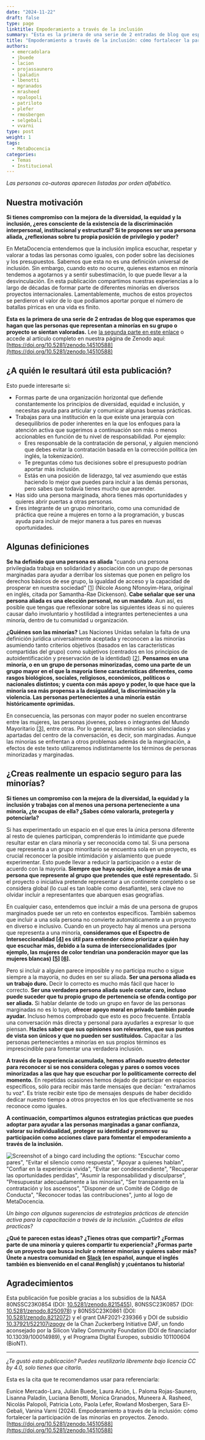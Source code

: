 ```yaml
---
date: "2024-11-22"
draft: false
type: page
linktitle: Empoderamiento a través de la inclusión
summary: "Esta es la primera de una serie de 2 entradas de blog que esperamos que hagan que las personas que representan a minorías en su grupo o proyecto se sientan valoradas."
title: "Empoderamiento a través de la inclusión: cómo fortalecer la participación de las minorías en proyectos. Parte 1 de 2"
authors:
  - emercadolara
  - jbuede
  - lacion
  - projassaunero
  - lpaladin
  - lbenotti
  - mgranados
  - mrasheed
  - npalopoli
  - patriloto
  - plefer
  - rmosbergen
  - selgebali
  - vvarni
type: post
weight: 1
tags: 
  - MetaDocencia 
categories:
  - Temas
  - Institucional
---
```


*Las personas co-autoras aparecen listadas por orden alfabético.*

## Nuestra motivación
**Si tienes compromiso con la mejora de la diversidad, la equidad y la inclusión, ¿eres consciente de la existencia de la discriminación interpersonal, institucional y estructural? Si te propones ser una persona aliada, ¿reflexionas sobre tu propia posición de privilegio y poder?** 

En MetaDocencia entendemos que la inclusión implica escuchar, respetar y valorar a todas las personas como iguales, con poder sobre las decisiones y los presupuestos. Sabemos que esta no es una definición universal de inclusión. Sin embargo, cuando esto no ocurre, quienes estamos en minoría tendemos a agotarnos y a sentir subestimación, lo que puede llevar a la desvinculación. En esta publicación compartimos nuestras experiencias a lo largo de décadas de formar parte de diferentes minorías en diversos proyectos internacionales. Lamentablemente, muchos de estos proyectos se perdieron el valor de lo que podíamos aportar porque el número de batallas pírricas en una vida es finito.

**Esta es la primera de una serie de 2 entradas de blog que esperamos que hagan que las personas que representan a minorías en su grupo o proyecto se sientan valoradas.** Lee [la segunda parte en este enlace](https://www.metadocencia.org/post/2024/20241218-empoderamiento-inclusion-2/) o accede al artículo completo en nuestra página de Zenodo aquí: 
[https://doi.org/10.5281/zenodo.14510588](https://doi.org/10.5281/zenodo.14510588)

##  ¿A quién le resultará útil esta publicación?
Esto puede interesarte si:
- Formas parte de una organización horizontal que defiende constantemente los principios de diversidad, equidad e inclusión, y necesitas ayuda para articular y comunicar algunas buenas prácticas.
- Trabajas para una institución en la que existe una jerarquía con desequilibrios de poder inherentes en la que los enfoques para la atención activa que sugerimos a continuación son más o menos accionables en función de tu nivel de responsabilidad. Por ejemplo:
  - Eres responsable de la contratación de personal, y alguien mencionó que debes evitar la contratación basada en la corrección política (en inglés, la tokenización).
  - Te preguntas cómo tus decisiones sobre el presupuesto podrían aportar más inclusión.
  - Estás en una posición de liderazgo, tal vez asumiendo que estás haciendo lo mejor que puedes para incluir a las demás personas, pero sabes que todavía tienes mucho que aprender.
- 	Has sido una persona marginada, ahora tienes más oportunidades y quieres abrir puertas a otras personas.
- 	Eres integrante de un grupo minoritario, como una comunidad de práctica que reúne a mujeres en torno a la programación, y buscas ayuda para incluir de mejor manera a tus pares en nuevas oportunidades.  

## Algunas definiciones

**Se ha definido que una persona es aliada** "cuando una persona privilegiada trabaja en solidaridad y asociación con un grupo de personas marginadas para ayudar a derribar los sistemas que ponen en peligro los derechos básicos de ese grupo, la igualdad de acceso y la capacidad de prosperar en nuestra sociedad" [[1](https://www.edi.nih.gov/the-EDI-pulse-blog/what-allyship)] (Nicole Asong Nfonoyim-Hara, original en inglés, citada por Samantha-Rae Dickenson). **Cabe señalar que ser una persona aliada es una elección personal, no un mandato**.  Aun así, es posible que tengas que reflexionar sobre las siguientes ideas si no quieres causar daño involuntario y hostilidad a integrantes pertenecientes a una minoría, dentro de tu comunidad u organización.

**¿Quiénes son las minorías?** Las Naciones Unidas señalan la falta de una definición jurídica universalmente aceptada y reconocen a las minorías asumiendo tanto criterios objetivos (basados en las características compartidas del grupo) como subjetivos (centrados en los principios de autoidentificación y preservación de la identidad) [[2](https://www.undp.org/publications/marginalised-minorities-development-programming-resource-guide-and-toolkit)]. **Pensamos en una minoría, o en un grupo de personas minorizadas, como una parte de un grupo mayor en el que la mayoría tiene características diferentes, como rasgos biológicos, sociales, religiosos, económicos, políticos o nacionales distintos; y cuenta con más apoyo y poder, lo que hace que la minoría sea más propensa a la desigualdad, la discriminación y la violencia. Las personas pertenecientes a una minoría están históricamente oprimidas.**

En consecuencia, las personas con mayor poder no suelen encontrarse entre las mujeres, las personas jóvenes, pobres o integrantes del Mundo Mayoritario [[3](https://gh.bmj.com/content/bmjgh/7/6/e009704.full.pdf)], entre otras. Por lo general, las minorías son silenciadas y apartadas del centro de la conversación, es decir, son marginadas. Aunque las minorías se enfrentan a otros problemas además de la marginación, a efectos de este texto utilizaremos indistintamente los términos de personas minorizadas y marginadas.

## ¿Creas realmente un espacio seguro para las minorías?
**Si tienes un compromiso con la mejora de la diversidad, la equidad y la inclusión y trabajas con al menos una persona perteneciente a una minoría, ¿te ocupas de ella? ¿Sabes cómo valorarla, protegerla y potenciarla?**

Si has experimentado un espacio en el que eres la única persona diferente al resto de quienes participan, comprenderás lo intimidante que puede resultar estar en clara minoría y ser reconocida como tal. Si una persona que representa a un grupo minoritario se encuentra sola en un proyecto, es crucial reconocer la posible intimidación y aislamiento que puede experimentar. Esto puede llevar a reducir la participación o a estar de acuerdo con la mayoría. **Siempre que haya opción, incluye a más de una persona que represente al grupo que pretendes que esté representado.** Si el proyecto o iniciativa pretende representar a un continente completo o se considera global (lo cual es tan loable como desafiante), será clave no olvidar incluir a representantes que abarquen esas geografías.

En cualquier caso, entendemos que incluir a más de una persona de grupos marginados puede ser un reto en contextos específicos. También sabemos que incluir a una sola persona no convierte automáticamente a un proyecto en diverso e inclusivo. Cuando en un proyecto hay al menos una persona que representa a una minoría, **consideramos que el Espectro de Interseccionalidad [[4](https://www.practicaldiversity.org/accessible/2022-02_Diversity_in_Leadership/#intersectionality)] es útil para entender cómo priorizar a quién hay que escuchar más, debido a la suma de interseccionalidades (por ejemplo, las mujeres de color tendrían una ponderación mayor que las mujeres blancas) [[5](https://coco-net.org/problem-woman-colour-nonprofit-organizations/)] [[6](https://www.uqp.com.au/books/talkin-up-to-the-white-woman-indigenous-women-and-feminism-20th-anniversary-edition)].**

Pero si incluir a alguien parece imposible y no participa mucho o sigue siempre a la mayoría, no dudes en ser su aliada. **Ser una persona aliada es un trabajo duro.** Decir lo correcto es mucho más fácil que hacer lo correcto. **Ser una verdadera persona aliada suele costar caro, incluso puede suceder que tu propio grupo de pertenencia se ofenda contigo por ser aliada.** Si hablar delante de todo un grupo en favor de las personas marginadas no es lo tuyo, **ofrecer apoyo moral en privado también puede ayudar.**  Incluso hemos comprobado que esto es poco frecuente. Entabla una conversación más directa y personal para ayudarles a expresar lo que piensan. **Hazles saber que sus opiniones son relevantes, que sus puntos de vista son únicos y que no pueden ser sustituidos.** Capacitar a las personas pertenecientes a minorías en sus propios términos es imprescindible para fomentar una verdadera inclusión.

**A través de la experiencia acumulada, hemos afinado nuestro detector para reconocer si se nos considera colegas y pares o somos voces minorizadas a las que hay que escuchar por lo políticamente correcto del momento.** En repetidas ocasiones hemos dejado de participar en espacios específicos, sólo para recibir más tarde mensajes que decían: "extrañamos tu voz". Es triste recibir este tipo de mensajes después de haber decidido dedicar nuestro tiempo a otros proyectos en los que efectivamente se nos reconoce como iguales.

**A continuación, compartimos algunos estrategias prácticas que puedes adoptar para ayudar a las personas marginadas a ganar confianza, valorar su individualidad, proteger su identidad y promover su participación como acciones clave para fomentar el empoderamiento a través de la inclusión.** 

![Screenshot of a bingo card including the options: "Escuchar como pares", "Evitar el silencio como respuesta", "Apoyar a quienes hablan", "Confiar en la experiencia vivida", "Evitar ser condescendiente", "Recuperar las oportunidades perdidas", "Asumir la responsabilidad y disculparse", "Presupuestar adecuadamente a las minorías", "Ser transparente en la contratación y los ascensos", "Disponer de un Comité de Código de Conducta", "Reconocer todas las contribuciones", junto al logo de MetaDocencia.](https://www.metadocencia.org/img/bingo-inclusion.jpg) 

*Un bingo con algunas sugerencias de estrategias prácticas de atención activa para la capacitación a través de la inclusión. ¿Cuántos de ellas practicas?* 

**¿Qué te parecen estas ideas? ¿Tienes otras que compartir? ¿Formas parte de una minoría y quieres compartir tu experiencia? ¿Formas parte de un proyecto que busca incluir o retener minorías y quieres saber más?  Únete a nuestra comunidad en [Slack](https://w3id.org/metadocencia/slack) (en español, aunque el inglés también es bienvenido en el canal #english) y ¡cuéntanos tu historia!**


## Agradecimientos
Esta publicación fue posible gracias a los subsidios de la NASA 80NSSC23K0854 (DOI: [10.5281/zenodo.8215455](https://zenodo.org/doi/10.5281/zenodo.8215455)), 80NSSC23K0857 (DOI: [10.5281/zenodo.8250978](https://zenodo.org/doi/10.5281/zenodo.8250978)) y 80NSSC23K0861 (DOI: [10.5281/zenodo.8212072](https://zenodo.org/doi/10.5281/zenodo.8212072)) y el grant DAF2021-239366 y DOI de subsidio [10.37921/522107izqogv](https://doi.org/10.37921/522107izqogv) de la Chan Zuckerberg Initiative DAF, un fondo aconsejado por la Silicon Valley Community Foundation (DOI de financiador 10.13039/100014989), y el Programa Digital Europeo, subsidio 101100604 (BioNT).


---

*¿Te gustó esta publicación? Puedes reutilizarla libremente bajo licencia CC by 4.0, solo tienes que citarla.* 

Esta es la cita que te recomendamos usar para referenciarla:

Eunice Mercado-Lara, Julián Buede, Laura Ación, L. Paloma Rojas-Saunero, Lisanna Paladin, Luciana Benotti, Monica Granados, Muneera A. Rasheed, Nicolás Palopoli,  Patricia Loto, Paola Lefer, Rowland Mosbergen, Sara El-Gebali, Vanina Varni (2024). Empoderamiento a través de la inclusión: cómo fortalecer la participación de las minorías en proyectos. Zenodo. [https://doi.org/10.5281/zenodo.14510588](https://doi.org/10.5281/zenodo.14510588)
